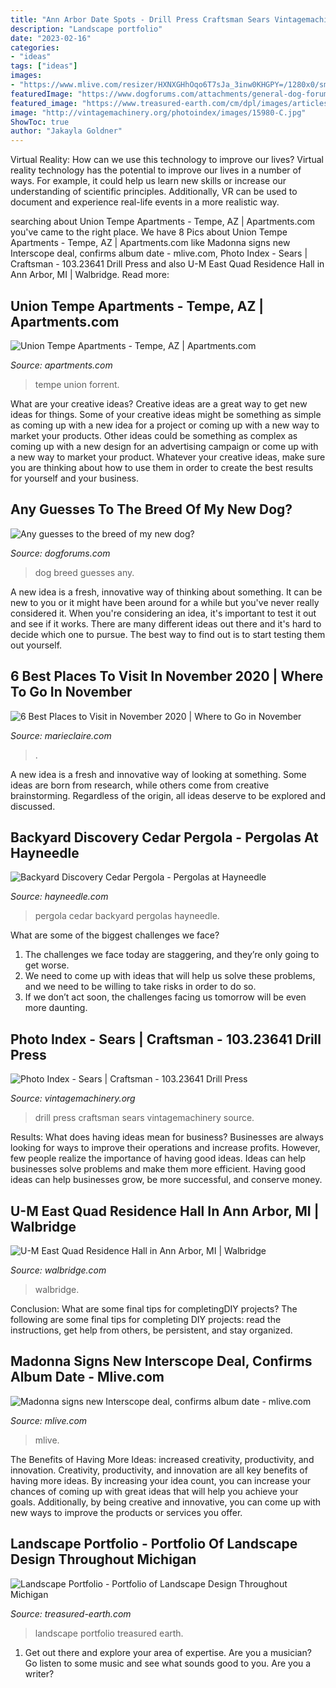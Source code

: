 ```yaml
---
title: "Ann Arbor Date Spots - Drill Press Craftsman Sears Vintagemachinery Source"
description: "Landscape portfolio"
date: "2023-02-16"
categories:
- "ideas"
tags: ["ideas"]
images:
- "https://www.mlive.com/resizer/HXNXGHhOqo6T7sJa_3inw0KHGPY=/1280x0/smart/advancelocal-adapter-image-uploads.s3.amazonaws.com/image.mlive.com/home/mlive-media/width2048/img/grpress/entertainment_impact/photo/madonnajpg-196c5a567afe21c6.jpg"
featuredImage: "https://www.dogforums.com/attachments/general-dog-forum/26627d1536252103t-any-guesses-breed-my-dsc_0511.jpg"
featured_image: "https://www.treasured-earth.com/cm/dpl/images/articles/2/boulder-front-landscape.jpg"
image: "http://vintagemachinery.org/photoindex/images/15980-C.jpg"
ShowToc: true
author: "Jakayla Goldner"
---
```



Virtual Reality: How can we use this technology to improve our lives?
Virtual reality technology has the potential to improve our lives in a number of ways. For example, it could help us learn new skills or increase our understanding of scientific principles. Additionally, VR can be used to document and experience real-life events in a more realistic way.

	

		
searching about Union Tempe Apartments - Tempe, AZ | Apartments.com you've came to the right place. We have 8 Pics about Union Tempe Apartments - Tempe, AZ | Apartments.com like Madonna signs new Interscope deal, confirms album date - mlive.com, Photo Index - Sears | Craftsman - 103.23641 Drill Press and also U-M East Quad Residence Hall in Ann Arbor, MI | Walbridge. Read more:
		
    
## Union Tempe Apartments - Tempe, AZ | Apartments.com

<img loading=lazy src="https://images1.apartments.com/i2/xr9Jy0ZXq4PAv-eLUPalyK-mloEZLxUGUiOIJ_z-Xog/117/union-tempe-tempe-az-building-photo.jpg?p=1" onerror="this.onerror=null;this.src='https://tse3.mm.bing.net/th?id=OIP.lJbrKb3PimhGOY41eQBS_gHaLG&amp;pid=15.1';" alt="Union Tempe Apartments - Tempe, AZ | Apartments.com">

_Source: apartments.com_

>tempe union forrent. 

	

What are your creative ideas?
Creative ideas are a great way to get new ideas for things. Some of your creative ideas might be something as simple as coming up with a new idea for a project or coming up with a new way to market your products. Other ideas could be something as complex as coming up with a new design for an advertising campaign or come up with a new way to market your product. Whatever your creative ideas, make sure you are thinking about how to use them in order to create the best results for yourself and your business.

    
## Any Guesses To The Breed Of My New Dog?

<img loading=lazy src="https://www.dogforums.com/attachments/general-dog-forum/26627d1536252103t-any-guesses-breed-my-dsc_0511.jpg" onerror="this.onerror=null;this.src='https://tse2.mm.bing.net/th?id=OIP.H74e3BT5miGcMozMXFqT5AHaLJ&amp;pid=15.1';" alt="Any guesses to the breed of my new dog?">

_Source: dogforums.com_

>dog breed guesses any. 

	

A new idea is a fresh, innovative way of thinking about something. It can be new to you or it might have been around for a while but you've never really considered it. When you're considering an idea, it's important to test it out and see if it works. There are many different ideas out there and it's hard to decide which one to pursue. The best way to find out is to start testing them out yourself.

    
## 6 Best Places To Visit In November 2020 | Where To Go In November

<img loading=lazy src="https://hips.hearstapps.com/hmg-prod.s3.amazonaws.com/images/autumn-sara-202-3-1603737687.jpg?crop=1.00xw:1.00xh;0,0&amp;resize=1200:*" onerror="this.onerror=null;this.src='https://tse3.mm.bing.net/th?id=OIP.9KkfcfrK1kpsolETlQqTbAHaDt&amp;pid=15.1';" alt="6 Best Places to Visit in November 2020 | Where to Go in November">

_Source: marieclaire.com_

>. 

	

A new idea is a fresh and innovative way of looking at something. Some ideas are born from research, while others come from creative brainstorming. Regardless of the origin, all ideas deserve to be explored and discussed.

    
## Backyard Discovery Cedar Pergola - Pergolas At Hayneedle

<img loading=lazy src="http://images.hayneedle.com/mgen/master:LMP047.jpg" onerror="this.onerror=null;this.src='https://tse2.mm.bing.net/th?id=OIP.uM3pu_7tq1dCp6LUj6Kx3QHaHa&amp;pid=15.1';" alt="Backyard Discovery Cedar Pergola - Pergolas at Hayneedle">

_Source: hayneedle.com_

>pergola cedar backyard pergolas hayneedle. 

	

What are some of the biggest challenges we face?
1. The challenges we face today are staggering, and they’re only going to get worse.
2. We need to come up with ideas that will help us solve these problems, and we need to be willing to take risks in order to do so.
3. If we don’t act soon, the challenges facing us tomorrow will be even more daunting.

    
## Photo Index - Sears | Craftsman - 103.23641 Drill Press

<img loading=lazy src="http://vintagemachinery.org/photoindex/images/15980-C.jpg" onerror="this.onerror=null;this.src='https://tse2.mm.bing.net/th?id=OIP.LYGJuLhcl_LGzwRzU6P-KAHaJ4&amp;pid=15.1';" alt="Photo Index - Sears | Craftsman - 103.23641 Drill Press">

_Source: vintagemachinery.org_

>drill press craftsman sears vintagemachinery source. 

	

Results: What does having ideas mean for business?
Businesses are always looking for ways to improve their operations and increase profits. However, few people realize the importance of having good ideas. Ideas can help businesses solve problems and make them more efficient. Having good ideas can help businesses grow, be more successful, and conserve money.

    
## U-M East Quad Residence Hall In Ann Arbor, MI | Walbridge

<img loading=lazy src="https://www.walbridge.com/assets/UniversityofMichiganEastQuad_10-1024x682.jpg" onerror="this.onerror=null;this.src='https://tse1.mm.bing.net/th?id=OIP.GhmtBUv7RIfmNLiZQC8YcAHaE7&amp;pid=15.1';" alt="U-M East Quad Residence Hall in Ann Arbor, MI | Walbridge">

_Source: walbridge.com_

>walbridge. 

	

Conclusion: What are some final tips for completingDIY projects?
The following are some final tips for completing DIY projects: read the instructions, get help from others, be persistent, and stay organized.

    
## Madonna Signs New Interscope Deal, Confirms Album Date - Mlive.com

<img loading=lazy src="https://www.mlive.com/resizer/HXNXGHhOqo6T7sJa_3inw0KHGPY=/1280x0/smart/advancelocal-adapter-image-uploads.s3.amazonaws.com/image.mlive.com/home/mlive-media/width2048/img/grpress/entertainment_impact/photo/madonnajpg-196c5a567afe21c6.jpg" onerror="this.onerror=null;this.src='https://tse3.mm.bing.net/th?id=OIP.-xurYuZpXxOrs4mzOaHqjgHaKT&amp;pid=15.1';" alt="Madonna signs new Interscope deal, confirms album date - mlive.com">

_Source: mlive.com_

>mlive. 

	

The Benefits of Having More Ideas: increased creativity, productivity, and innovation.
Creativity, productivity, and innovation are all key benefits of having more ideas. By increasing your idea count, you can increase your chances of coming up with great ideas that will help you achieve your goals. Additionally, by being creative and innovative, you can come up with new ways to improve the products or services you offer.

    
## Landscape Portfolio - Portfolio Of Landscape Design Throughout Michigan

<img loading=lazy src="https://www.treasured-earth.com/cm/dpl/images/articles/2/boulder-front-landscape.jpg" onerror="this.onerror=null;this.src='https://tse4.mm.bing.net/th?id=OIP.JXCwdIILRMDFtLZMmgt8vwHaFj&amp;pid=15.1';" alt="Landscape Portfolio - Portfolio of Landscape Design Throughout Michigan">

_Source: treasured-earth.com_

>landscape portfolio treasured earth. 

	

1. Get out there and explore your area of expertise. Are you a musician? Go listen to some music and see what sounds good to you. Are you a writer?


